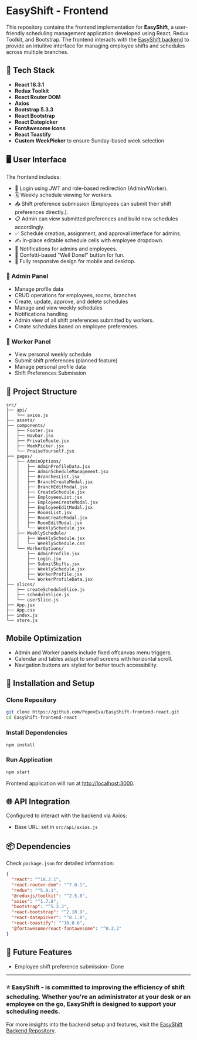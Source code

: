 # EasyShift - Frontend

This repository contains the frontend implementation for **EasyShift**, a user-friendly scheduling management application developed using React, Redux Toolkit, and Bootstrap. The frontend interacts with the [EasyShift backend](https://github.com/PopovEva/EasyShift-backend-django) to provide an intuitive interface for managing employee shifts and schedules across multiple branches.

## 🚀 Tech Stack

- **React 18.3.1**
- **Redux Toolkit**
- **React Router DOM**
- **Axios**
- **Bootstrap 5.3.3**
- **React Bootstrap**
- **React Datepicker**
- **FontAwesome Icons**
- **React Toastify**
- **Custom WeekPicker** to ensure Sunday-based week selection

## 🖥 User Interface

The frontend includes:

- 🔐 Login using JWT and role-based redirection (Admin/Worker).
- 🗓 Weekly schedule viewing for workers.
- 📤 Shift preference submission (Employees can submit their shift preferences directly.).
- 📋 Admin can view submitted preferences and build new schedules accordingly.
- ✅ Schedule creation, assignment, and approval interface for admins.
- ✍️ In-place editable schedule cells with employee dropdown.
- 💬 Notifications for admins and employees.
- 🎉 Confetti-based "Well Done!" button for fun.
- 📱 Fully responsive design for mobile and desktop.

### 📌 Admin Panel
- Manage profile data
- CRUD operations for employees, rooms, branches
- Create, update, approve, and delete schedules
- Manage and view weekly schedules
- Notifications handling
- Admin view of all shift preferences submitted by workers.
- Create schedules based on employee preferences.


### 📅 Worker Panel
- View personal weekly schedule
- Submit shift preferences (planned feature)
- Manage personal profile data
- Shift Preferences Submission

## 📂 Project Structure
```
src/
├── api/
│   └── axios.js
├── assets/
├── components/
│   ├── Footer.jsx
│   ├── Navbar.jsx
│   ├── PrivateRoute.jsx
│   ├── WeekPicker.jsx
│   └── PraiseYourself.jsx
├── pages/
│   ├── AdminOptions/
│   │   ├── AdminProfileData.jsx
│   │   ├── AdminScheduleManagement.jsx
│   │   ├── BranchesList.jsx
│   │   ├── BranchCreateModal.jsx
│   │   ├── BranchEditModal.jsx
│   │   ├── CreateSchedule.jsx
│   │   ├── EmployeesList.jsx
│   │   ├── EmployeeCreateModal.jsx
│   │   ├── EmployeeEditModal.jsx
│   │   ├── RoomsList.jsx
│   │   ├── RoomCreateModal.jsx
│   │   ├── RoomEditModal.jsx
│   │   └── WeeklySchedule.jsx
│   ├── WeeklySchedule/
│   │   ├── WeeklySchedule.jsx
│   │   └── WeeklySchedule.css
│   └── WorkerOptions/
│       ├── AdminProfile.jsx
│       ├── Login.jsx
│       ├── SubmitShifts.jsx
│       ├── WeeklySchedule.jsx
│       ├── WorkerProfile.jsx
│       └── WorkerProfileData.jsx
├── slices/
│   ├── createScheduleSlice.js
│   ├── scheduleSlice.js
│   └── userSlice.js
├── App.jsx
├── App.css
├── index.js
└── store.js
```

## Mobile Optimization

- Admin and Worker panels include fixed offcanvas menu triggers.
- Calendar and tables adapt to small screens with horizontal scroll.
- Navigation buttons are styled for better touch accessibility.

## 🚧 Installation and Setup

### Clone Repository
```bash
git clone https://github.com/PopovEva/EasyShift-frontend-react.git
cd EasyShift-frontend-react
```

### Install Dependencies
```bash
npm install
```

### Run Application
```bash
npm start
```

Frontend application will run at [http://localhost:3000](http://localhost:3000).

## 🌐 API Integration

Configured to interact with the backend via Axios:
- Base URL: set in `src/api/axios.js`

## 📦 Dependencies
Check `package.json` for detailed information:
```json
{
  "react": "^18.3.1",
  "react-router-dom": "^7.0.1",
  "redux": "^5.0.1",
  "@reduxjs/toolkit": "^2.5.0",
  "axios": "^1.7.8",
  "bootstrap": "^5.3.3",
  "react-bootstrap": "^2.10.9",
  "react-datepicker": "^8.1.0",
  "react-toastify": "^10.0.6",
  "@fortawesome/react-fontawesome": "^0.2.2"
}
```

<!-- ## 📸 Screenshots

Screenshots of the application's interface are available in the repository (`/screenshots` folder). -->

## 🚀 Future Features
- Employee shift preference submission- Done
<!-- - Enhanced AI-based schedule optimization -->

<!-- ## 📥 Contributing
Pull requests are encouraged. For major changes, please open an issue first to discuss your proposals. -->

---


### ⭐️ **EasyShift** - is committed to improving the efficiency of shift scheduling. Whether you're an administrator at your desk or an employee on the go, EasyShift is designed to support your scheduling needs.


For more insights into the backend setup and features, visit the [EasyShift Backend Repository](https://github.com/PopovEva/EasyShift-backend-django).
